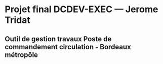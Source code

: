 # Projet final DCDEV-EXEC — Jerome Tridat

## Outil de gestion travaux Poste de commandement circulation -  Bordeaux métropôle
